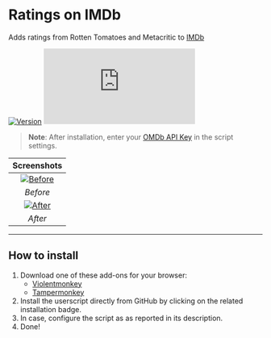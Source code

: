 # Ratings on IMDb

Adds ratings from Rotten Tomatoes and Metacritic to [IMDb](https://www.imdb.com/)

[![Version](https://img.shields.io/endpoint?url=https://runkit.io/ifelix18/userscript-version/branches/master/iFelix18/Userscripts/master/userscripts/meta/ratings-on-imdb.meta.js&style=flat-square)](#ratings-on-imdb)
[![Size](https://img.shields.io/github/size/iFelix18/Userscripts/userscripts/ratings-on-imdb.user.js?style=flat-square)](#ratings-on-imdb)

>**Note**: After installation, enter your [OMDb API Key](https://www.omdbapi.com/apikey.aspx) in the script settings.

|                               Screenshots                               |
| :---------------------------------------------------------------------: |
| [![Before](https://i.imgur.com/eQrDc84.png "Before")](#ratings-on-imdb) |
|                                _Before_                                 |
|  [![After](https://i.imgur.com/g2aeM9h.png "After")](#ratings-on-imdb)  |
|                                 _After_                                 |

---

## How to install

1. Download one of these add-ons for your browser:
    * [Violentmonkey](https://violentmonkey.github.io/)
    * [Tampermonkey](https://www.tampermonkey.net/)
2. Install the userscript directly from GitHub by clicking on the related installation badge.
3. In case, configure the script as as reported in its description.
4. Done!
